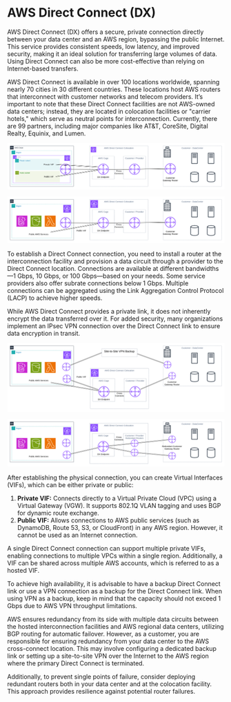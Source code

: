 # AWS Direct Connect (DX)

AWS Direct Connect (DX) offers a secure, private connection directly between your data center and an AWS region, bypassing the public Internet. This service provides consistent speeds, low latency, and improved security, making it an ideal solution for transferring large volumes of data. Using Direct Connect can also be more cost-effective than relying on Internet-based transfers.

AWS Direct Connect is available in over 100 locations worldwide, spanning nearly 70 cities in 30 different countries. These locations host AWS routers that interconnect with customer networks and telecom providers. It’s important to note that these Direct Connect facilities are not AWS-owned data centers; instead, they are located in colocation facilities or "carrier hotels," which serve as neutral points for interconnection. Currently, there are 99 partners, including major companies like AT&T, CoreSite, Digital Realty, Equinix, and Lumen.

![AWS Direct Connect private VIF](../../architecture-diagrams/aws/AWS%20Direct%20Connect%20private%20VIF.png)

![AWS Direct Connect public VIF](../../architecture-diagrams/aws/AWS%20Direct%20Connect%20public%20VIF.png)

To establish a Direct Connect connection, you need to install a router at the interconnection facility and provision a data circuit through a provider to the Direct Connect location. Connections are available at different bandwidths—1 Gbps, 10 Gbps, or 100 Gbps—based on your needs. Some service providers also offer subrate connections below 1 Gbps. Multiple connections can be aggregated using the Link Aggregation Control Protocol (LACP) to achieve higher speeds.

While AWS Direct Connect provides a private link, it does not inherently encrypt the data transferred over it. For added security, many organizations implement an IPsec VPN connection over the Direct Connect link to ensure data encryption in transit.

![AWS Direct Connect - VPN backup](../../architecture-diagrams/aws/AWS%20Direct%20Connect%20-%20VPN%20backup.png)

![AWS Direct Connect - Hardware high availability connections](../../architecture-diagrams/aws/AWS%20Direct%20Connect%20-%20Hardware%20high%20availability%20connections.png)

After establishing the physical connection, you can create Virtual Interfaces (VIFs), which can be either private or public:

1. **Private VIF:** Connects directly to a Virtual Private Cloud (VPC) using a Virtual Gateway (VGW). It supports 802.1Q VLAN tagging and uses BGP for dynamic route exchange.
2. **Public VIF:** Allows connections to AWS public services (such as DynamoDB, Route 53, S3, or CloudFront) in any AWS region. However, it cannot be used as an Internet connection.

A single Direct Connect connection can support multiple private VIFs, enabling connections to multiple VPCs within a single region. Additionally, a VIF can be shared across multiple AWS accounts, which is referred to as a hosted VIF.

To achieve high availability, it is advisable to have a backup Direct Connect link or use a VPN connection as a backup for the Direct Connect link. When using VPN as a backup, keep in mind that the capacity should not exceed 1 Gbps due to AWS VPN throughput limitations.

AWS ensures redundancy from its side with multiple data circuits between the hosted interconnection facilities and AWS regional data centers, utilizing BGP routing for automatic failover. However, as a customer, you are responsible for ensuring redundancy from your data center to the AWS cross-connect location. This may involve configuring a dedicated backup link or setting up a site-to-site VPN over the Internet to the AWS region where the primary Direct Connect is terminated.

Additionally, to prevent single points of failure, consider deploying redundant routers both in your data center and at the colocation facility. This approach provides resilience against potential router failures.

